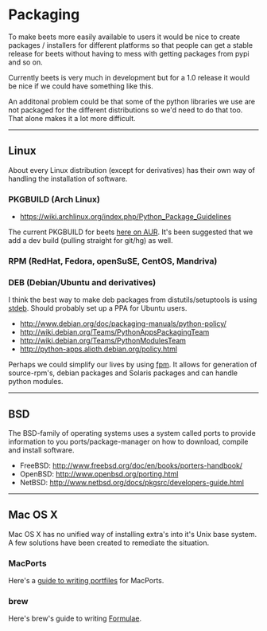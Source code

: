 # Packaging #

To make beets more easily available to users it would be nice to create packages / installers for different platforms so that people can get a stable release for beets without having to mess with getting packages from pypi and so on.

Currently beets is very much in development but for a 1.0 release it would be nice if we could have something like this.

An additonal problem could be that some of the python libraries we use are not packaged for the different distributions so we'd need to do that too. That alone makes it a lot more difficult.

---

## Linux ##
About every Linux distribution (except for derivatives) has their own way of handling the installation of software.

### PKGBUILD (Arch Linux) ###
  * https://wiki.archlinux.org/index.php/Python_Package_Guidelines

The current PKGBUILD for beets [here on AUR](http://aur.archlinux.org/packages.php?ID=39577). It's been suggested that we add a dev build (pulling straight for git/hg) as well.

### RPM (RedHat, Fedora, openSuSE, CentOS, Mandriva) ###

### DEB (Debian/Ubuntu and derivatives) ###

I think the best way to make deb packages from distutils/setuptools is using [stdeb](https://github.com/astraw/stdeb). Should probably set up a PPA for Ubuntu users.

  * http://www.debian.org/doc/packaging-manuals/python-policy/
  * http://wiki.debian.org/Teams/PythonAppsPackagingTeam
  * http://wiki.debian.org/Teams/PythonModulesTeam
  * http://python-apps.alioth.debian.org/policy.html

Perhaps we could simplify our lives by using [fpm](https://github.com/jordansissel/fpm). It allows for generation of source-rpm's, debian packages and Solaris packages and can handle python modules.

---

## BSD ##
The BSD-family of operating systems uses a system called ports to provide information to you ports/package-manager on how to download, compile and install software.

  * FreeBSD: http://www.freebsd.org/doc/en/books/porters-handbook/
  * OpenBSD: http://www.openbsd.org/porting.html
  * NetBSD: http://www.netbsd.org/docs/pkgsrc/developers-guide.html

---

## Mac OS X ##
Mac OS X has no unified way of installing extra's into it's Unix base system. A few solutions have been created to remediate the situation.

### MacPorts ###

Here's a [guide to writing portfiles](http://guide.macports.org/#development) for MacPorts.

### brew ###

Here's brew's guide to writing [Formulae](https://github.com/mxcl/homebrew/wiki/Formula-Cookbook).